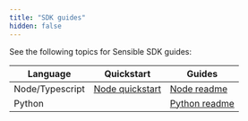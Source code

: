 ```yaml
---
title: "SDK guides"
hidden: false
---
```


See the following topics for Sensible SDK guides:

| Language        | Quickstart                                                   | Guides                                                       |
| --------------- | ------------------------------------------------------------ | ------------------------------------------------------------ |
| Node/Typescript | [Node quickstart](https://github.com/sensible-hq/sensible-api-js#quickstart) | [Node readme](https://github.com/sensible-hq/sensible-api-js#readme) |
| Python          |                                                              | [Python readme](https://github.com/sensible-hq/sensible-api-py#readme) |



